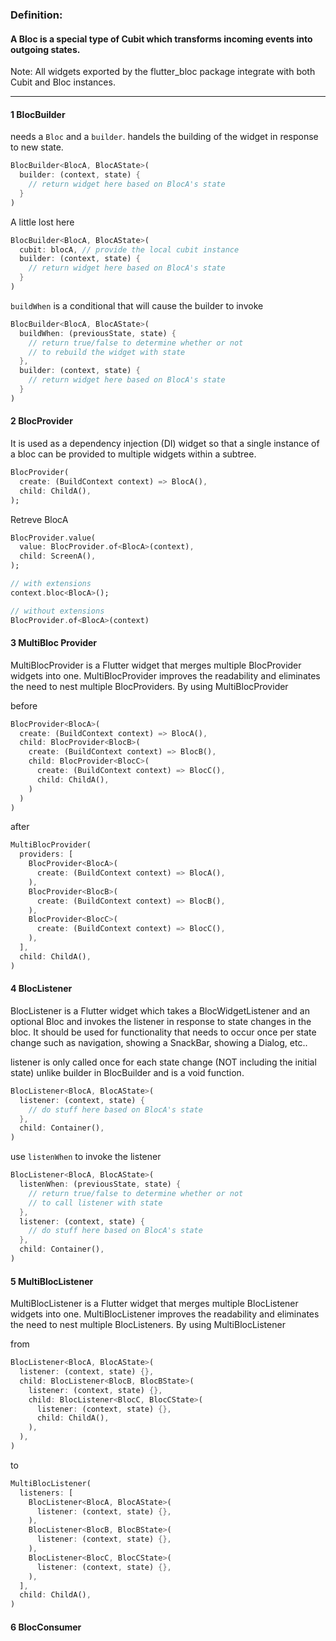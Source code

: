 ### Definition:

#### A Bloc is a special type of Cubit which transforms incoming events into outgoing states.

Note: All widgets exported by the flutter_bloc package integrate with both Cubit and Bloc instances.

---

#### 1 BlocBuilder

needs a `Bloc` and a `builder`. handels the building of the widget in response to new state.

```dart
BlocBuilder<BlocA, BlocAState>(
  builder: (context, state) {
    // return widget here based on BlocA's state
  }
)
```

A little lost here

```dart
BlocBuilder<BlocA, BlocAState>(
  cubit: blocA, // provide the local cubit instance
  builder: (context, state) {
    // return widget here based on BlocA's state
  }
)
```

`buildWhen` is a conditional that will cause the builder to invoke

```dart
BlocBuilder<BlocA, BlocAState>(
  buildWhen: (previousState, state) {
    // return true/false to determine whether or not
    // to rebuild the widget with state
  },
  builder: (context, state) {
    // return widget here based on BlocA's state
  }
)
```

#### 2 BlocProvider

It is used as a dependency injection (DI) widget so that a single instance of a bloc can be provided to multiple widgets within a subtree.

```dart
BlocProvider(
  create: (BuildContext context) => BlocA(),
  child: ChildA(),
);
```

Retreve BlocA

```dart
BlocProvider.value(
  value: BlocProvider.of<BlocA>(context),
  child: ScreenA(),
);

// with extensions
context.bloc<BlocA>();

// without extensions
BlocProvider.of<BlocA>(context)
```

#### 3 MultiBloc Provider

MultiBlocProvider is a Flutter widget that merges multiple BlocProvider widgets into one. MultiBlocProvider improves the readability and eliminates the need to nest multiple BlocProviders. By using MultiBlocProvider

before

```dart
BlocProvider<BlocA>(
  create: (BuildContext context) => BlocA(),
  child: BlocProvider<BlocB>(
    create: (BuildContext context) => BlocB(),
    child: BlocProvider<BlocC>(
      create: (BuildContext context) => BlocC(),
      child: ChildA(),
    )
  )
)
```

after

```dart
MultiBlocProvider(
  providers: [
    BlocProvider<BlocA>(
      create: (BuildContext context) => BlocA(),
    ),
    BlocProvider<BlocB>(
      create: (BuildContext context) => BlocB(),
    ),
    BlocProvider<BlocC>(
      create: (BuildContext context) => BlocC(),
    ),
  ],
  child: ChildA(),
)
```

#### 4 BlocListener

BlocListener is a Flutter widget which takes a BlocWidgetListener and an optional Bloc and invokes the listener in response to state changes in the bloc. It should be used for functionality that needs to occur once per state change such as navigation, showing a SnackBar, showing a Dialog, etc..

listener is only called once for each state change (NOT including the initial state) unlike builder in BlocBuilder and is a void function.

```dart
BlocListener<BlocA, BlocAState>(
  listener: (context, state) {
    // do stuff here based on BlocA's state
  },
  child: Container(),
)
```

use `listenWhen` to invoke the listener

```dart
BlocListener<BlocA, BlocAState>(
  listenWhen: (previousState, state) {
    // return true/false to determine whether or not
    // to call listener with state
  },
  listener: (context, state) {
    // do stuff here based on BlocA's state
  },
  child: Container(),
)
```

#### 5 MultiBlocListener

MultiBlocListener is a Flutter widget that merges multiple BlocListener widgets into one. MultiBlocListener improves the readability and eliminates the need to nest multiple BlocListeners. By using MultiBlocListener

from

```dart
BlocListener<BlocA, BlocAState>(
  listener: (context, state) {},
  child: BlocListener<BlocB, BlocBState>(
    listener: (context, state) {},
    child: BlocListener<BlocC, BlocCState>(
      listener: (context, state) {},
      child: ChildA(),
    ),
  ),
)
```

to

```dart
MultiBlocListener(
  listeners: [
    BlocListener<BlocA, BlocAState>(
      listener: (context, state) {},
    ),
    BlocListener<BlocB, BlocBState>(
      listener: (context, state) {},
    ),
    BlocListener<BlocC, BlocCState>(
      listener: (context, state) {},
    ),
  ],
  child: ChildA(),
)
```

#### 6 BlocConsumer
